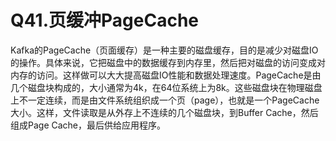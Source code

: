 # Q41.页缓冲PageCache

Kafka的PageCache（页面缓存）是一种主要的磁盘缓存，目的是减少对磁盘IO的操作。具体来说，它把磁盘中的数据缓存到内存里，然后把对磁盘的访问变成对内存的访问。这样做可以大大提高磁盘IO性能和数据处理速度。PageCache是由几个磁盘块构成的，大小通常为4k，在64位系统上为8k。这些磁盘块在物理磁盘上不一定连续，而是由文件系统组织成一个页（page），也就是一个PageCache大小。这样，文件读取是从外存上不连续的几个磁盘块，到Buffer Cache，然后组成Page Cache，最后供给应用程序。